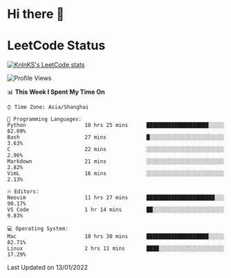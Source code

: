 # Hi there 👋

# LeetCode Status

[![KnlnKS's LeetCode stats](https://leetcode-stats-six.vercel.app/api?username=wsmbsbbz&theme=dark)](https://github.com/KnlnKS/leetcode-stats)

<!--
**wsmbsbbz/wsmbsbbz** is a ✨ _special_ ✨ repository because its `README.md` (this file) appears on your GitHub profile.

Here are some ideas to get you started:

- 🔭 I’m currently working on ...
- 🌱 I’m currently learning ...
- 👯 I’m looking to collaborate on ...
- 🤔 I’m looking for help with ...
- 💬 Ask me about ...
- 📫 How to reach me: ...
- 😄 Pronouns: ...
- ⚡ Fun fact: ...
-->
<!--START_SECTION:waka-->
![Profile Views](http://img.shields.io/badge/Profile%20Views-1-blue)

📊 **This Week I Spent My Time On** 

```text
⌚︎ Time Zone: Asia/Shanghai

💬 Programming Languages: 
Python                   10 hrs 25 mins      ████████████████████░░░░░   82.09% 
Bash                     27 mins             █░░░░░░░░░░░░░░░░░░░░░░░░   3.63% 
C                        22 mins             ░░░░░░░░░░░░░░░░░░░░░░░░░   2.96% 
Markdown                 21 mins             ░░░░░░░░░░░░░░░░░░░░░░░░░   2.82% 
VimL                     16 mins             ░░░░░░░░░░░░░░░░░░░░░░░░░   2.13%

🔥 Editors: 
Neovim                   11 hrs 27 mins      ██████████████████████░░░   90.17% 
VS Code                  1 hr 14 mins        ██░░░░░░░░░░░░░░░░░░░░░░░   9.83%

💻 Operating System: 
Mac                      10 hrs 30 mins      ████████████████████░░░░░   82.71% 
Linux                    2 hrs 11 mins       ████░░░░░░░░░░░░░░░░░░░░░   17.29%

```


 Last Updated on 13/01/2022
<!--END_SECTION:waka-->
